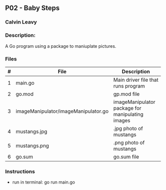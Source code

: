 ## P02 - Baby Steps
### Calvin Leavy
### Description:

A Go program using a package to maniuplate pictures.

### Files

|   #   | File            | Description                                        |
| :---: | --------------- | -------------------------------------------------- |
|   1   | main.go         | Main driver file that runs program                 |
|   2   | go.mod          | gp.mod file                                        |
|   3   | imageManipulator/imageManipulator.go | imageManipulator package for manipulating images |
|   4   | mustangs.jpg    | .jpg photo of mustangs                             |
|   5   | mustangs.png    | .png photo of mustangs                             |
|   6   | go.sum          | go.sum file                                        |

### Instructions

- run in terminal: go run main.go
